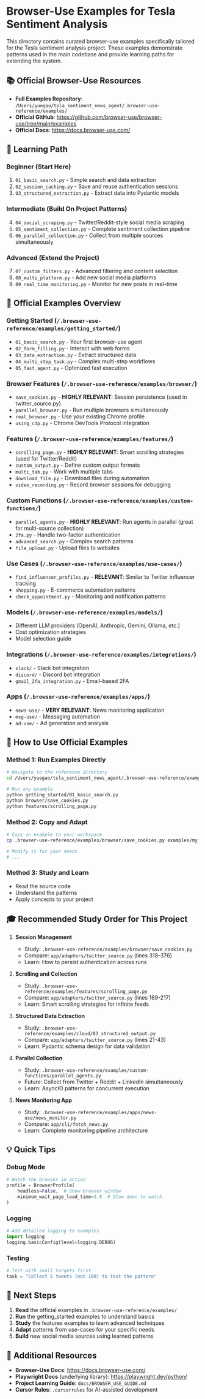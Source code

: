 # Browser-Use Examples for Tesla Sentiment Analysis

This directory contains curated browser-use examples specifically tailored for the Tesla sentiment analysis project. These examples demonstrate patterns used in the main codebase and provide learning paths for extending the system.

## 📚 Official Browser-Use Resources

- **Full Examples Repository**: `/Users/yuegao/tsla_sentiment_news_agent/.browser-use-reference/examples/`
- **Official GitHub**: https://github.com/browser-use/browser-use/tree/main/examples
- **Official Docs**: https://docs.browser-use.com/

## 🎯 Learning Path

### Beginner (Start Here)
1. `01_basic_search.py` - Simple search and data extraction
2. `02_session_caching.py` - Save and reuse authentication sessions
3. `03_structured_extraction.py` - Extract data into Pydantic models

### Intermediate (Build On Project Patterns)
4. `04_social_scraping.py` - Twitter/Reddit-style social media scraping
5. `05_sentiment_collection.py` - Complete sentiment collection pipeline
6. `06_parallel_collection.py` - Collect from multiple sources simultaneously

### Advanced (Extend the Project)
7. `07_custom_filters.py` - Advanced filtering and content selection
8. `08_multi_platform.py` - Add new social media platforms
9. `09_real_time_monitoring.py` - Monitor for new posts in real-time

## 📂 Official Examples Overview

### Getting Started (`/.browser-use-reference/examples/getting_started/`)
- `01_basic_search.py` - Your first browser-use agent
- `02_form_filling.py` - Interact with web forms
- `03_data_extraction.py` - Extract structured data
- `04_multi_step_task.py` - Complex multi-step workflows
- `05_fast_agent.py` - Optimized fast execution

### Browser Features (`/.browser-use-reference/examples/browser/`)
- `save_cookies.py` - **HIGHLY RELEVANT**: Session persistence (used in twitter_source.py)
- `parallel_browser.py` - Run multiple browsers simultaneously
- `real_browser.py` - Use your existing Chrome profile
- `using_cdp.py` - Chrome DevTools Protocol integration

### Features (`/.browser-use-reference/examples/features/`)
- `scrolling_page.py` - **HIGHLY RELEVANT**: Smart scrolling strategies (used for Twitter/Reddit)
- `custom_output.py` - Define custom output formats
- `multi_tab.py` - Work with multiple tabs
- `download_file.py` - Download files during automation
- `video_recording.py` - Record browser sessions for debugging

### Custom Functions (`/.browser-use-reference/examples/custom-functions/`)
- `parallel_agents.py` - **HIGHLY RELEVANT**: Run agents in parallel (great for multi-source collection)
- `2fa.py` - Handle two-factor authentication
- `advanced_search.py` - Complex search patterns
- `file_upload.py` - Upload files to websites

### Use Cases (`/.browser-use-reference/examples/use-cases/`)
- `find_influencer_profiles.py` - **RELEVANT**: Similar to Twitter influencer tracking
- `shopping.py` - E-commerce automation patterns
- `check_appointment.py` - Monitoring and notification patterns

### Models (`/.browser-use-reference/examples/models/`)
- Different LLM providers (OpenAI, Anthropic, Gemini, Ollama, etc.)
- Cost optimization strategies
- Model selection guide

### Integrations (`/.browser-use-reference/examples/integrations/`)
- `slack/` - Slack bot integration
- `discord/` - Discord bot integration
- `gmail_2fa_integration.py` - Email-based 2FA

### Apps (`/.browser-use-reference/examples/apps/`)
- `news-use/` - **VERY RELEVANT**: News monitoring application
- `msg-use/` - Messaging automation
- `ad-use/` - Ad generation and analysis

## 🔗 How to Use Official Examples

### Method 1: Run Examples Directly
```bash
# Navigate to the reference directory
cd /Users/yuegao/tsla_sentiment_news_agent/.browser-use-reference/examples

# Run any example
python getting_started/01_basic_search.py
python browser/save_cookies.py
python features/scrolling_page.py
```

### Method 2: Copy and Adapt
```bash
# Copy an example to your workspace
cp .browser-use-reference/examples/browser/save_cookies.py examples/my_custom_example.py

# Modify it for your needs
# ...
```

### Method 3: Study and Learn
- Read the source code
- Understand the patterns
- Apply concepts to your project

## 🎓 Recommended Study Order for This Project

1. **Session Management**
   - Study: `.browser-use-reference/examples/browser/save_cookies.py`
   - Compare: `app/adapters/twitter_source.py` (lines 318-376)
   - Learn: How to persist authentication across runs

2. **Scrolling and Collection**
   - Study: `.browser-use-reference/examples/features/scrolling_page.py`
   - Compare: `app/adapters/twitter_source.py` (lines 169-217)
   - Learn: Smart scrolling strategies for infinite feeds

3. **Structured Data Extraction**
   - Study: `.browser-use-reference/examples/cloud/03_structured_output.py`
   - Compare: `app/adapters/twitter_source.py` (lines 21-43)
   - Learn: Pydantic schema design for data validation

4. **Parallel Collection**
   - Study: `.browser-use-reference/examples/custom-functions/parallel_agents.py`
   - Future: Collect from Twitter + Reddit + LinkedIn simultaneously
   - Learn: AsyncIO patterns for concurrent execution

5. **News Monitoring App**
   - Study: `.browser-use-reference/examples/apps/news-use/news_monitor.py`
   - Compare: `app/cli/fetch_news.py`
   - Learn: Complete monitoring pipeline architecture

## 💡 Quick Tips

### Debug Mode
```python
# Watch the browser in action
profile = BrowserProfile(
    headless=False,  # Show browser window
    minimum_wait_page_load_time=3.0  # Slow down to watch
)
```

### Logging
```python
# Add detailed logging to examples
import logging
logging.basicConfig(level=logging.DEBUG)
```

### Testing
```python
# Test with small targets first
task = "Collect 5 tweets (not 100) to test the pattern"
```

## 🚀 Next Steps

1. **Read** the official examples in `.browser-use-reference/examples/`
2. **Run** the getting_started examples to understand basics
3. **Study** the features examples to learn advanced techniques
4. **Adapt** patterns from use-cases for your specific needs
5. **Build** new social media sources using learned patterns

## 📖 Additional Resources

- **Browser-Use Docs**: https://docs.browser-use.com/
- **Playwright Docs** (underlying library): https://playwright.dev/python/
- **Project Learning Guide**: `docs/BROWSER_USE_GUIDE.md`
- **Cursor Rules**: `.cursorrules` for AI-assisted development

